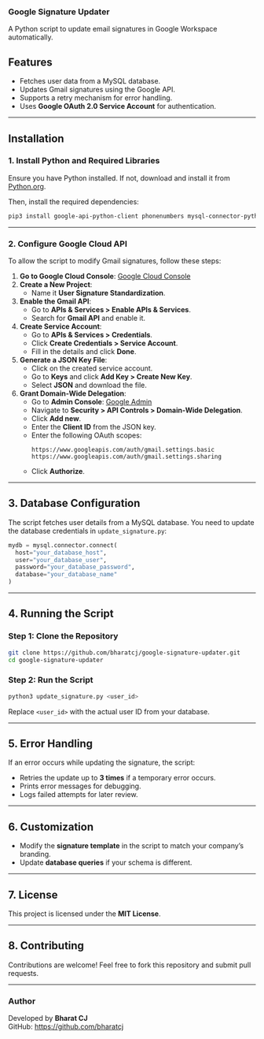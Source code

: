 ### Google Signature Updater

A Python script to update email signatures in Google Workspace automatically.

## Features
- Fetches user data from a MySQL database.
- Updates Gmail signatures using the Google API.
- Supports a retry mechanism for error handling.
- Uses **Google OAuth 2.0 Service Account** for authentication.

---

## Installation

### **1. Install Python and Required Libraries**
Ensure you have Python installed. If not, download and install it from [Python.org](https://www.python.org/downloads/).

Then, install the required dependencies:

```sh
pip3 install google-api-python-client phonenumbers mysql-connector-python
```

---

### **2. Configure Google Cloud API**
To allow the script to modify Gmail signatures, follow these steps:

1. **Go to Google Cloud Console**: [Google Cloud Console](https://console.cloud.google.com/)
2. **Create a New Project**:
   - Name it **User Signature Standardization**.
3. **Enable the Gmail API**:
   - Go to **APIs & Services > Enable APIs & Services**.
   - Search for **Gmail API** and enable it.
4. **Create Service Account**:
   - Go to **APIs & Services > Credentials**.
   - Click **Create Credentials > Service Account**.
   - Fill in the details and click **Done**.
5. **Generate a JSON Key File**:
   - Click on the created service account.
   - Go to **Keys** and click **Add Key > Create New Key**.
   - Select **JSON** and download the file.
6. **Grant Domain-Wide Delegation**:
   - Go to **Admin Console**: [Google Admin](https://admin.google.com/)
   - Navigate to **Security > API Controls > Domain-Wide Delegation**.
   - Click **Add new**.
   - Enter the **Client ID** from the JSON key.
   - Enter the following OAuth scopes:
     ```
     https://www.googleapis.com/auth/gmail.settings.basic
     https://www.googleapis.com/auth/gmail.settings.sharing
     ```
   - Click **Authorize**.

---

## **3. Database Configuration**
The script fetches user details from a MySQL database. You need to update the database credentials in `update_signature.py`:

```python
mydb = mysql.connector.connect(
  host="your_database_host",
  user="your_database_user",
  password="your_database_password",
  database="your_database_name"
)
```

---

## **4. Running the Script**
### **Step 1: Clone the Repository**
```sh
git clone https://github.com/bharatcj/google-signature-updater.git
cd google-signature-updater
```

### **Step 2: Run the Script**
```sh
python3 update_signature.py <user_id>
```
Replace `<user_id>` with the actual user ID from your database.

---

## **5. Error Handling**
If an error occurs while updating the signature, the script:
- Retries the update up to **3 times** if a temporary error occurs.
- Prints error messages for debugging.
- Logs failed attempts for later review.

---

## **6. Customization**
- Modify the **signature template** in the script to match your company’s branding.
- Update **database queries** if your schema is different.

---

## **7. License**
This project is licensed under the **MIT License**.

---

## **8. Contributing**
Contributions are welcome! Feel free to fork this repository and submit pull requests.

---

### **Author**
Developed by **Bharat CJ**  
GitHub: https://github.com/bharatcj
```